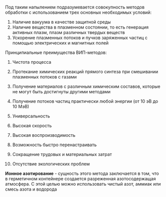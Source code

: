 Под таким напылением подразумевается совокупность методов обработки с использованием трех основных необходимых условий:
1. Наличие вакуума в качестве защитной среды
2. Наличие вещества в плазменном состоянии, то есть генерация активных плазм, плазм различных твердых веществ
3. Ускорение плазменных потоков и пучков заряженных частиц с помощью электрических и магнитных полей

Принципиальные преимущества ВИП-методов:
1. Чистота процесса
2. Протекание химических реакций прямого синтеза при смешивании плазменных потоков с газами
3. Получение материалов с различным химическим составов, которые не могут быть достигнуты другими методами
4. Получение потоков частиц практически любой энергии (от 10 эВ до 10 МэВ)

1. Универсальность
2. Высокая скорость
3. Высокая воспроизводимость
4. Возможность быстро перенастраивать
5. Сокращение трудовых и материальных затрат
6. Отсутствие экологических проблем

**Ионное азотирование** - сущность этого метода заключается в том, что в герметичном контейнере создается разреженная азотосодержащая атмосфера. С этой целью можно использовать чистый азот, аммиак или смесь азота и водорода